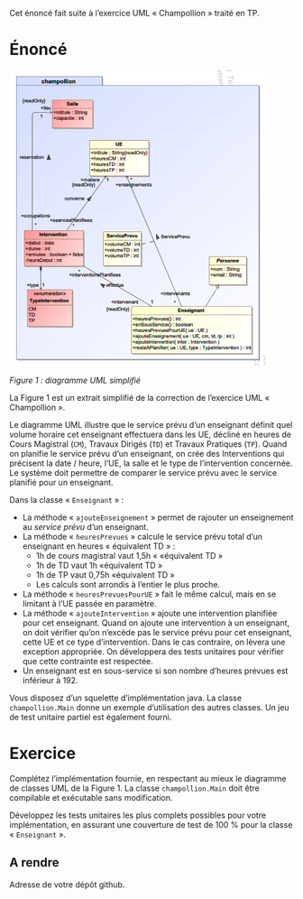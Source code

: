Cet énoncé fait suite à l’exercice UML « Champollion » traité en TP.

# Énoncé
![Figure 1](./uml.png)

*Figure 1 : diagramme UML simplifié*

La Figure 1 est un extrait simplifié de la correction de l’exercice UML « Champollion ».

Le diagramme UML illustre que le service prévu d’un enseignant définit quel volume horaire cet enseignant effectuera dans les UE, décliné en heures de Cours Magistral (`CM`), Travaux Dirigés (`TD`) et Travaux Pratiques (`TP`). Quand on planifie le service prévu d’un enseignant, on crée des Interventions qui précisent la date / heure, l’UE, la salle et le type de l’intervention concernée. Le système doit permettre de comparer le service prévu avec le service planifié pour un enseignant.

Dans la classe « `Enseignant` » :

- La méthode « `ajouteEnseignement` » permet de rajouter un enseignement au _service prévu_ d’un enseignant.
- La méthode « `heuresPrevues` » calcule le service prévu total d’un enseignant en heures « équivalent TD »  :
    - 1h de cours magistral vaut 1,5h « «équivalent TD »
    - 1h de TD vaut 1h «équivalent TD »
    - 1h de TP vaut 0,75h «équivalent TD »
    - Les calculs sont arrondis à l’entier le plus proche.
- La méthode « `heuresPrevuesPourUE` » fait le même calcul, mais en se limitant à l’UE passée en paramètre.
- La méthode « `ajouteIntervention` » ajoute une intervention planifiée pour cet enseignant. Quand on ajoute une intervention à un enseignant, on doit vérifier qu’on n’excède pas le service prévu pour cet enseignant, cette UE et ce type d’intervention. Dans le cas contraire, on lèvera une exception appropriée. On développera des tests unitaires pour vérifier que cette contrainte est respectée.
- Un enseignant est en sous-service si son nombre d’heures prévues est inférieur à 192.

Vous disposez d’un squelette d’implémentation java. La classe `champollion.Main` donne un exemple d’utilisation des autres classes. Un jeu de test unitaire partiel est également fourni.

# Exercice

Complétez l’implémentation fournie, en respectant au mieux le diagramme de classes UML de la Figure 1. La classe `champollion.Main` doit être compilable et exécutable sans modification.

Développez les tests unitaires les plus complets possibles pour votre implémentation, en assurant une couverture de test de 100 % pour la classe « `Enseignant` ».

## A rendre

Adresse de votre dépôt github.